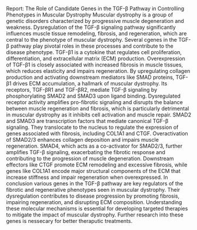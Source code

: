 Report: The Role of Candidate Genes in the TGF-β Pathway in Controlling Phenotypes in Muscular Dystrophy
Muscular dystrophy is a group of genetic disorders characterized by progressive muscle degeneration and weakness. 
Dysregulation of the TGF-β signaling pathway significantly influences muscle tissue remodeling, fibrosis, and regeneration,
which are central to the phenotype of muscular dystrophy. Several cgenes in the TGF-β pathway play pivotal roles in
these processes and contribute to the disease phenotype.
TGF-β1 is a cytokine that regulates cell proliferation, differentiation, and extracellular matrix (ECM) production. 
Overexpression of TGF-β1 is closely associated with increased fibrosis in muscle tissues, which reduces elasticity and impairs regeneration.
By upregulating collagen production and activating downstream mediators like SMAD proteins, TGF-β1 drives ECM accumulation, a hallmark of muscular dystrophy. 
Its receptors, TGF-βR1 and TGF-βR2, mediate TGF-β signaling by phosphorylating SMAD2 and SMAD3 upon ligand binding. 
Dysregulated receptor activity amplifies pro-fibrotic signaling and disrupts the balance between muscle regeneration and fibrosis, which is particularly detrimental in muscular dystrophy as it inhibits cell activation and muscle repair.
SMAD2 and SMAD3 are transcription factors that mediate canonical TGF-β signaling.
They translocate to the nucleus to regulate the expression of genes associated with fibrosis,
including COL1A1 and CTGF. 
Overactivation of SMAD2/3 enhances collagen deposition and impairs muscle regeneration. 
SMAD4, which acts as a co-activator for SMAD2/3, further amplifies TGF-β signaling, exacerbating the fibrotic response and contributing to the progression of muscle degeneration. 
Downstream effectors like CTGF promote ECM remodeling and excessive fibrosis, while genes like COL1A1 encode major structural components of the ECM that
increase stiffness and impair regeneration when overexpressed.
In conclusion various genes in the TGF-β pathway are key regulators of the fibrotic and regenerative phenotypes seen in muscular dystrophy.
Their dysregulation contributes to disease progression by promoting fibrosis, impairing regeneration, and disrupting ECM composition. 
Understanding these molecular mechanisms is essential for developing targeted therapies to mitigate the impact of muscular dystrophy. 
Further research into these genes is nessecary for better theraputic treatments. 
